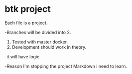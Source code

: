 # btk project

Each file is a project.

-Branches will be divided into 2. 
1. Tested with master docker. 
2. Development should work in theory. 

-it will have logic.

-Reason I'm stopping the project Markdown i need to learn.

